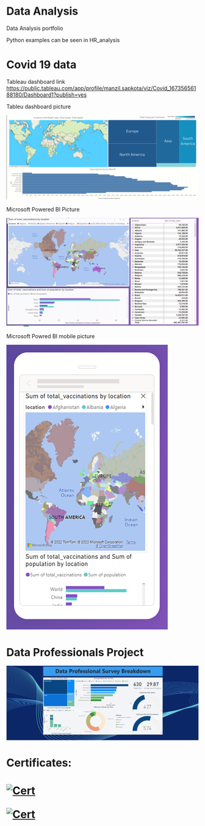 # Data Analysis
Data Analysis portfolio

Python examples can be seen in HR_analysis
<h1>Covid 19 data</h1>




Tableau dashboard link
https://public.tableau.com/app/profile/manzil.sapkota/viz/Covid_16735656188180/Dashboard1?publish=yes

Tableu dashboard picture

<img src="https://github.com/NicksKnack/Covid-Query/raw/main/tableau_Covid_dashboard_picture.png" alt="Tableu dashboard picture">


Microsoft Powered BI Picture

<img src="https://github.com/NicksKnack/Covid-Query/blob/main/microsoft_Power_Bi.png" alt="Bowered Bi dashboard picture">

Microsoft Powred BI mobile picture

<img src="https://github.com/NicksKnack/Covid-Query/blob/main/Microsoft_Power_BI_Mobile.png" alt="Microsoft Powred BI mobile picture">

<h1> Data Professionals Project </h1>

<img src="https://github.com/NicksKnack/Data_Analysis/blob/main/Data_Pro_survey.png?raw=true" alt="Data Professionals">


<h1>Certificates:<h1>
<a href="https://coursera.org/share/20f924d90d154b533df1f3875c0ac8f6"><img src="https://s3.amazonaws.com/coursera_assets/meta_images/generated/CERTIFICATE_LANDING_PAGE/CERTIFICATE_LANDING_PAGE~RBAJHMJ4MK8R/CERTIFICATE_LANDING_PAGE~RBAJHMJ4MK8R.jpeg
" alt="Cert"></a>

<a href="https://coursera.org/share/d5ae894020f34cea4804f09ab0ecccee"><img src="https://s3.amazonaws.com/coursera_assets/meta_images/generated/CERTIFICATE_LANDING_PAGE/CERTIFICATE_LANDING_PAGE~CWL54MKCXCFS/CERTIFICATE_LANDING_PAGE~CWL54MKCXCFS.jpeg" alt="Cert"></a>
